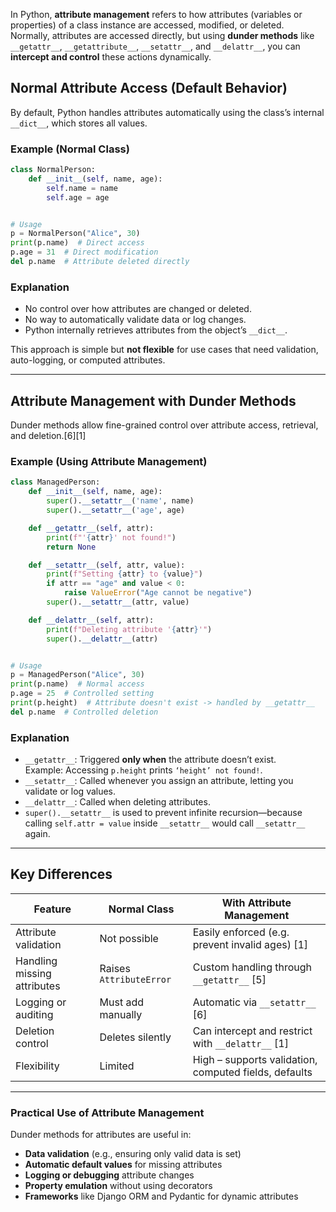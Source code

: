 In Python, **attribute management** refers to how attributes (variables or properties) of a class instance are accessed,
modified, or deleted. Normally, attributes are accessed directly, but using **dunder methods**
like `__getattr__`, `__getattribute__`, `__setattr__`, and `__delattr__`, you can **intercept and control** these
actions dynamically.


## Normal Attribute Access (Default Behavior)

By default, Python handles attributes automatically using the class’s internal `__dict__`, which stores all values.

### Example (Normal Class)

```python
class NormalPerson:
    def __init__(self, name, age):
        self.name = name
        self.age = age


# Usage
p = NormalPerson("Alice", 30)
print(p.name)  # Direct access
p.age = 31  # Direct modification
del p.name  # Attribute deleted directly
```

### Explanation

- No control over how attributes are changed or deleted.
- No way to automatically validate data or log changes.
- Python internally retrieves attributes from the object’s `__dict__`.

This approach is simple but **not flexible** for use cases that need validation, auto-logging, or computed attributes.

***

## Attribute Management with Dunder Methods

Dunder methods allow fine-grained control over attribute access, retrieval, and deletion.[6][1]

### Example (Using Attribute Management)

```python
class ManagedPerson:
    def __init__(self, name, age):
        super().__setattr__('name', name)
        super().__setattr__('age', age)

    def __getattr__(self, attr):
        print(f"'{attr}' not found!")
        return None

    def __setattr__(self, attr, value):
        print(f"Setting {attr} to {value}")
        if attr == "age" and value < 0:
            raise ValueError("Age cannot be negative")
        super().__setattr__(attr, value)

    def __delattr__(self, attr):
        print(f"Deleting attribute '{attr}'")
        super().__delattr__(attr)


# Usage
p = ManagedPerson("Alice", 30)
print(p.name)  # Normal access
p.age = 25  # Controlled setting
print(p.height)  # Attribute doesn't exist -> handled by __getattr__
del p.name  # Controlled deletion
```

### Explanation

- `__getattr__`: Triggered **only when** the attribute doesn’t exist.  
  Example: Accessing `p.height` prints `‘height’ not found!`.
- `__setattr__`: Called whenever you assign an attribute, letting you validate or log values.
- `__delattr__`: Called when deleting attributes.
- `super().__setattr__` is used to prevent infinite recursion—because calling `self.attr = value` inside `__setattr__`
  would call `__setattr__` again.

***

## Key Differences

| Feature                     | Normal Class            | With Attribute Management                             |
|-----------------------------|-------------------------|-------------------------------------------------------|
| Attribute validation        | Not possible            | Easily enforced (e.g. prevent invalid ages) [1]       |
| Handling missing attributes | Raises `AttributeError` | Custom handling through `__getattr__` [5]             |
| Logging or auditing         | Must add manually       | Automatic via `__setattr__` [6]                       |
| Deletion control            | Deletes silently        | Can intercept and restrict with `__delattr__` [1]     |
| Flexibility                 | Limited                 | High – supports validation, computed fields, defaults |

***

### Practical Use of Attribute Management

Dunder methods for attributes are useful in:

- **Data validation** (e.g., ensuring only valid data is set)
- **Automatic default values** for missing attributes
- **Logging or debugging** attribute changes
- **Property emulation** without using decorators
- **Frameworks** like Django ORM and Pydantic for dynamic attributes
